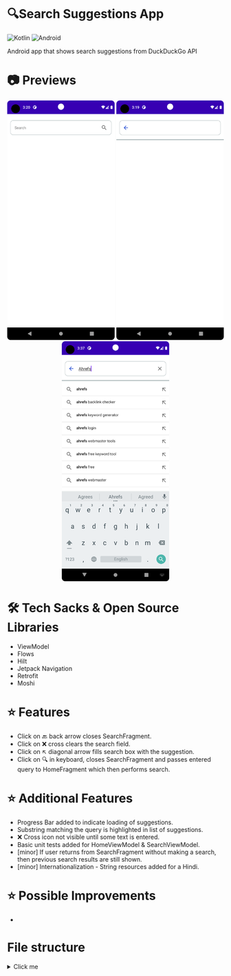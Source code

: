 # 🔍Search Suggestions App
![Kotlin](https://img.shields.io/badge/kotlin-%230095D5.svg?style=for-the-badge&logo=kotlin&logoColor=white)
![Android](https://img.shields.io/badge/Android-3DDC84?style=for-the-badge&logo=android&logoColor=white)

Android app that shows search suggestions from DuckDuckGo API

# 📷 Previews
<!-- Download [apk](https://github.com/gargVader/Reactive-News-App/releases/tag/v1) -->

<!-- [Demo video 📹](https://drive.google.com/file/d/1v7DwMtX6meV7R4MmEpq9Ybcdm-laAl8O/view?usp=sharing) -->
<p align="center">
  <img width="250" src="Screenshots/1.png" />
  <img width="250" src="Screenshots/2.png" />
  <img width="250" src="Screenshots/3.png" />
</p>

# 🛠 Tech Sacks & Open Source Libraries

- ViewModel
- Flows
- Hilt
- Jetpack Navigation
- Retrofit
- Moshi

# ⭐ Features
- Click on 🔙 back arrow closes SearchFragment.
- Click on ❌ cross clears the search field.
- Click on ↖ diagonal arrow fills search box with the suggestion.
- Click on 🔍 in keyboard, closes SearchFragment and passes entered query to HomeFragment which then performs search.
# ⭐ Additional Features
- Progress Bar added to indicate loading of suggestions.
- Substring matching the query is highlighted in list of suggestions.
- ❌ Cross icon not visible until some text is entered.
- Basic unit tests added for HomeViewModel & SearchViewModel.
- [minor] If user returns from SearchFragment without making a search, then previous search results are still shown.
- [minor] Internationalization - String resources added for a Hindi.

# ⭐ Possible Improvements
-

# File structure

<details>
    <summary>Click me</summary>

  ```
searchsuggestions
    │   App.kt
    │
    ├───data
    │   ├───remote
    │   │       DuckDuckGoApi.kt
    │   │
    │   └───repository
    │           SearchSuggestionsRepository.kt
    │
    ├───di
    │       AppModule.kt
    │
    └───presentation
        │   MainActivity.kt
        │
        ├───home_screen
        │       HomeFragment.kt
        │       HomeScreenEvents.kt
        │       HomeState.kt
        │       HomeViewModel.kt
        │
        └───search_screen
                SearchFragment.kt
                SearchScreenEvents.kt
                SearchState.kt
                SearchSuggestionsAdapter.kt
                SearchViewModel.kt
  ```

</details>

